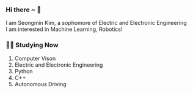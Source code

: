 ### **Hi there ~ 👋**

I am Seongmin Kim, a sophomore of Electric and Electronic Engineering</br>
I am interested in Machine Learning, Robotics!



### **🧑‍💻 Studying Now**

1. Computer Vison
2. Electric and Electronic Engineering
3. Python
4. C++
5. Autonomous Driving
